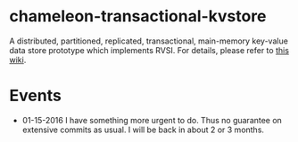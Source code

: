 # chameleon-transactional-kvstore
A distributed, partitioned, replicated, transactional, main-memory key-value data store prototype which implements RVSI.
For details, please refer to [this wiki](https://github.com/hengxin/chameleon-transactional-kvstore/wiki).

# Events

- 01-15-2016 I have something more urgent to do. Thus no guarantee on extensive commits as usual. I will be back in about
2 or 3 months.
